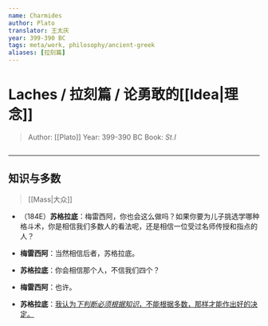 ```yaml
---
name: Charmides
author: Plato
translator: 王太庆
year: 399-390 BC
tags: meta/work, philosophy/ancient-greek
aliases: [拉刻篇]
---
```


# Laches / 拉刻篇 / 论勇敢的[[Idea|理念]]
> Author: [[Plato]]
> Year: 399-390 BC
> Book: $St. I$

```toc
```

---
## 知识与多数 
> [[Mass|大众]]
- （184E）**苏格拉底**：梅雷西阿，你也会这么做吗？如果你要为儿子挑选学哪种格斗术，你是相信我们多数人的看法呢，还是相信一位受过名师传授和指点的人？

- **梅雷西阿**：当然相信后者，苏格拉底。

- **苏格拉底**：你会相信那个人，不信我们四个？

- **梅雷西阿**：也许。

- **苏格拉底**：<u>我认为*下判断必须根据知识*，不能根据多数，那样才能作出好的决定。</u>
